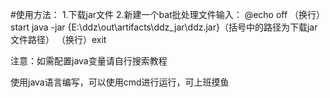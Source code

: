 #使用方法：
1.下载jar文件
2.新建一个bat批处理文件输入：
@echo off
（换行）start java -jar {E:\ddz\out\artifacts\ddz_jar\ddz.jar}（括号中的路径为下载jar文件路径）
（换行）exit

注意：如需配置java变量请自行搜索教程

使用java语言编写，可以使用cmd进行运行，可上班摸鱼
